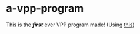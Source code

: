 # a-vpp-program
This is the ***first*** ever VPP program made! (Using [this](https://github.com/Lynx-Chat/VPLUSPLUS))
